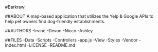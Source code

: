 #Barkrawl

##ABOUT
A map-based application that utilizes the Yelp & Google APIs to help pet owners find dog-friendly establishments.

##AUTHORS
-Irvine
-Devon
-Nicco
-Ashley


##FILES
-Data
-Scripts
  -Controllers
    -app.js
  -View
-Styles
-Vendor
-index.html
-LICENSE
-README.md
